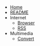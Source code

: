 - [Home](/)
- [README](README.md)
- Internet
    - [Browser](Browser.md)
    - [RSS](RSS.md)
- Multimedia
    - [Convert](Convert.md)
